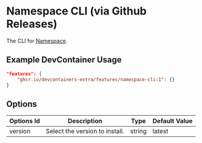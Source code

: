 # Namespace CLI (via Github Releases)

The CLI for [Namespace](https://namespace.so).

## Example DevContainer Usage

```json
"features": {
    "ghcr.io/devcontainers-extra/features/namespace-cli:1": {}
}
```

## Options

| Options Id | Description | Type | Default Value |
|-----|-----|-----|-----|
| version | Select the version to install. | string | latest |

